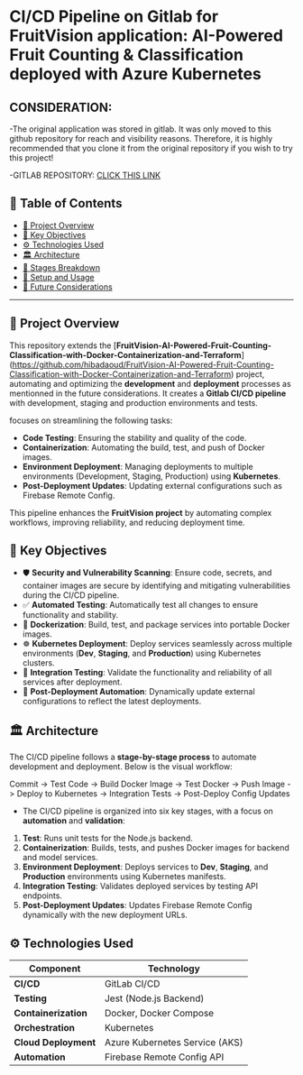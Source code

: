 # CI/CD Pipeline on Gitlab for FruitVision application: AI-Powered Fruit Counting & Classification deployed with Azure Kubernetes

## CONSIDERATION:

-The original application was stored in gitlab. It was only moved to this github repository for reach and visibility reasons. Therefore, it is highly recommended that you clone it from the original repository if you wish to try this project!

-GITLAB REPOSITORY: [CLICK THIS LINK](https://gitlab.com/supspace/supspace-collaboration-platform)


## 📖 **Table of Contents**

- [📌 Project Overview](#-project-overview)
- [🔑 Key Objectives](#-key-objectives)  
- [⚙️ Technologies Used](#️-technologies-used)  
- [🏛️ Architecture](#️-architecture)  
- [📝 Stages Breakdown](#-stages-breakdown)  
- [🔧 Setup and Usage](#-setup-and-usage)  
- [🔮 Future Considerations](#-future-considerations)  

---
## 📌 **Project Overview**

This repository extends the [**FruitVision-AI-Powered-Fruit-Counting-Classification-with-Docker-Containerization-and-Terraform**] (https://github.com/hibadaoud/FruitVision-AI-Powered-Fruit-Counting-Classification-with-Docker-Containerization-and-Terraform) project, automating and optimizing the **development** and **deployment** processes as mentionned in the future considerations. It creates a **Gitlab CI/CD pipeline** with development, staging and production environments and tests.

focuses on streamlining the following tasks:  

- **Code Testing**: Ensuring the stability and quality of the code.  
- **Containerization**: Automating the build, test, and push of Docker images.  
- **Environment Deployment**: Managing deployments to multiple environments (Development, Staging, Production) using **Kubernetes**.  
- **Post-Deployment Updates**: Updating external configurations such as Firebase Remote Config.  

This pipeline enhances the **FruitVision project** by automating complex workflows, improving reliability, and reducing deployment time.  


## 🔑 **Key Objectives**

- 🛡️ **Security and Vulnerability Scanning**: Ensure code, secrets, and container images are secure by identifying and mitigating vulnerabilities during the CI/CD pipeline.  
- ✅ **Automated Testing**: Automatically test all changes to ensure functionality and stability.  
- 🐳 **Dockerization**: Build, test, and package services into portable Docker images.  
- ☸️ **Kubernetes Deployment**: Deploy services seamlessly across multiple environments (**Dev**, **Staging**, and **Production**) using Kubernetes clusters. 
- 🔄 **Integration Testing**: Validate the functionality and reliability of all services after deployment.  
- 🔗 **Post-Deployment Automation**: Dynamically update external configurations to reflect the latest deployments.  

## 🏛️ Architecture

The CI/CD pipeline follows a **stage-by-stage process** to automate development and deployment. Below is the visual workflow:

Commit -> Test Code -> Build Docker Image -> Test Docker -> Push Image -> Deploy to Kubernetes -> Integration Tests -> Post-Deploy Config Updates

- The CI/CD pipeline is organized into six key stages, with a focus on **automation** and **validation**:  

1. **Test**: Runs unit tests for the Node.js backend.  
2. **Containerization**: Builds, tests, and pushes Docker images for backend and model services.  
3. **Environment Deployment**: Deploys services to **Dev**, **Staging**, and **Production** environments using Kubernetes manifests.  
4. **Integration Testing**: Validates deployed services by testing API endpoints.  
5. **Post-Deployment Updates**: Updates Firebase Remote Config dynamically with the new deployment URLs.  

## ⚙️ **Technologies Used**

| **Component**         | **Technology**                     |
|------------------------|------------------------------------|
| **CI/CD**             | GitLab CI/CD                       |
| **Testing**           | Jest (Node.js Backend)             |
| **Containerization**  | Docker, Docker Compose             |
| **Orchestration**     | Kubernetes                         |
| **Cloud Deployment**  | Azure Kubernetes Service (AKS)     |
| **Automation**        | Firebase Remote Config API         |


